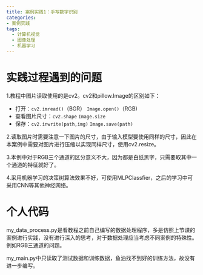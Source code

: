 ```yaml
---
title: 案例实践1：手写数字识别
categories: 
- 案例实践
tags: 
  - 计算机视觉
  - 图像处理
  - 机器学习
---
```


# 实践过程遇到的问题

1.教程中图片读取使用的是cv2。cv2和pillow.Image的区别如下：

+ 打开：`cv2.imread()`（BGR） `Image.open()`（RGB)
+ 查看图片尺寸：`cv2.shape` `Image.size`
+ 保存：`cv2.inwrite(path,img)` `Image.save(path)`

2.读取图片时需要注意一下图片的尺寸，由于输入模型要使用同样的尺寸，因此在本案例中需要对图片进行压缩以实现同样尺寸，使用cv2.resize。

3.本例中对于RGB三个通道的区分意义不大，因为都是白纸黑字，只需要取其中一个通道的特征就好了。

4.采用机器学习的决策树算法效果不好，可使用MLPClassfier，之后的学习中可采用CNN等其他神经网络。

# 个人代码

my_data_process.py是看教程之前自己编写的数据处理程序，多是仿照上节课的案例进行实践，没有进行深入的思考，对于数据处理应当考虑不同案例的特殊性。例如RGB三通道的问题。

my_main.py中只读取了测试数据和训练数据，鱼油找不到好的训练方法，故没有进一步编写。